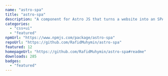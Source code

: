 ```yaml
---
name: "astro-spa"
title: "astro-spa"
description: "A component for Astro JS that turns a website into an SPA"
categories:
  - "css+ui"
  - "featured"
npmUrl: "https://www.npmjs.com/package/astro-spa"
repoUrl: "https://github.com/RafidMuhymin/astro-spa"
featured: 12
homepageUrl: "https://github.com/RafidMuhymin/astro-spa#readme"
downloads: 285
badges:
  - "featured"
---
```

